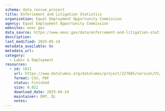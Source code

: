 ```yaml
---
schema: data_rescue_project 
title: Enforcement and Litigation Statistics
organization: Equal Employment Opportunity Commission
agency: Equal Employment Opportunity Commission
websites: eeoc.gov
data_source: https://www.eeoc.gov/data/enforcement-and-litigation-statistics-0
description: 
last_modified: 2025-05-14
metadata_available: No
metadata_url: 
category:
  - Labor & Employment 
resources:
  - id: 1021
    url: https://www.datalumos.org/datalumos/project/227685/version/V1/view
    format: CSV, PDF
    status: Finished
    size: 0.022
    download_date: 2025-04-24
    maintainer: DRP, DL
    notes: 
---
```

